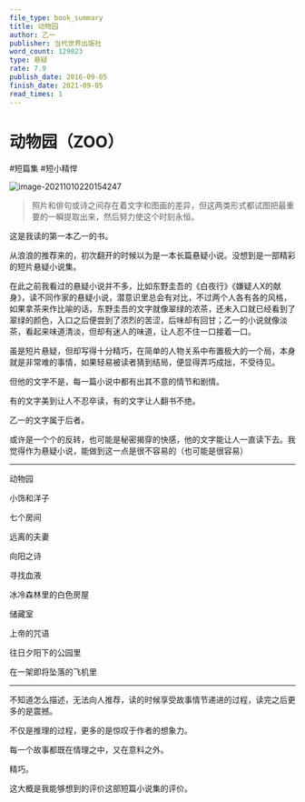 ```yaml
---
file_type: book_summary
title: 动物园
author: 乙一
publisher: 当代世界出版社
word_count: 129023
type: 悬疑
rate: 7.9
publish_date: 2016-09-05
finish_date: 2021-09-05
read_times: 1
---
```


# 动物园（ZOO）

#短篇集 #短小精悍 

![image-20211010220154247](image-20211010220154247.png)

> 照片和俳句或诗之间存在着文字和图画的差异，但这两类形式都试图把最重要的一瞬提取出来，然后努力使这个时刻永恒。
> 

这是我读的第一本乙一的书。

从浪浪的推荐来的，初次翻开的时候以为是一本长篇悬疑小说。没想到是一部精彩的短片悬疑小说集。

在此之前我看过的悬疑小说并不多，比如东野圭吾的《白夜行》《嫌疑人X的献身》，读不同作家的悬疑小说，潜意识里总会有对比，不过两个人各有各的风格，如果拿茶来作比喻的话，东野圭吾的文字就像翠绿的浓茶，还未入口就已经看到了翠绿的颜色，入口之后便尝到了浓烈的苦涩，后味却有回甘；乙一的小说就像淡茶，看起来味道清淡，但却有迷人的味道，让人忍不住一口接着一口。

虽是短片悬疑，但却写得十分精巧，在简单的人物关系中布置极大的一个局，本身就是非常难的事情，如果轻易被读者猜到结局，便显得弄巧成拙，不受待见。

但他的文字不是，每一篇小说中都有出其不意的情节和剧情。

有的文字美到让人不忍卒读，有的文字让人翻书不绝。

乙一的文字属于后者。

或许是一个个的反转，也可能是秘密揭穿的快感，他的文字能让人一直读下去。我觉得作为悬疑小说，能做到这一点是很不容易的（也可能是很容易）

---

动物园

小饰和洋子

七个房间

远离的夫妻

向阳之诗

寻找血液

冰冷森林里的白色房屋

储藏室

上帝的咒语

往日夕阳下的公园里

在一架即将坠落的飞机里

---

不知道怎么描述，无法向人推荐，读的时候享受故事情节递进的过程，读完之后更多的是震撼。

不仅是推理的过程，更多的是惊叹于作者的想象力。

每一个故事都既在情理之中，又在意料之外。

精巧。

这大概是我能够想到的评价这部短篇小说集的评价。